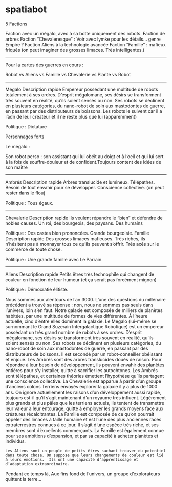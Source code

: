 # spatiabot

5 Factions

Faction avec un mégalo, avec à sa botte uniquement des robots.
Faction de arbres
Faction “Chevaleresque” : Voir avec lymke pour les détails… genre Empire ?
Faction Aliens à la technologie avancée
Faction “Famille” : mafieux friqués (on peut imaginer des grosses limaces. Très intelligentes.)

--------------------------------------------------------------------------------

Pour la cartes des guerres en cours : 

Robot vs Aliens vs Famille vs Chevalerie vs Plante vs Robot

--------------------------------------------------------------------------------

Megalo 
Description rapide
 Empereur possédant une multitude de robots totalement à ses ordres. D’esprit mégalomane, ses désirs se transforment très souvent en réalité, qu’ils soient sensés ou non. Ses robots se déclinent en plusieurs catégories, du nano-robot de soin aux mastodontes de guerre, en passant par des distributeurs de boissons.
Les robots le suivent car il a l’adn de leur créateur et il ne reste plus que lui (apparemment)  


Politique : Dictature


Personnages forts

Le mégalo :

Son robot perso : son assistant qui lui obéit au doigt et à l’oeil et qui lui sert à la fois de souffre-douleur et de confident.Toujours content des idées de son maître

--------------------------------------------------------------------------------
 
Ambrés
Description rapide
Arbres translucide et lumineux. Télépathes. Besoin de tout envahir pour se développer. Conscience collective. (on peut rester dans le flou)


Politique : 
Tous égaux.

--------------------------------------------------------------------------------

Chevalerie 
Description rapide
Ils veulent répandre le “bien” et défendre de nobles causes. Un roi, des bourgeois, des paysans. Des humains

Politique : 
Des castes bien prononcées. Grande bourgeoisie. 
Famille 
Description rapide
Des grosses limaces mafieuses. Très riches, ils n’hésitent pas à monnayer tous ce qu’ils peuvent s’offrir. Très axés sur le commerce de toute chose.

Politique : 
Une grande famille avec Le Parrain.


--------------------------------------------------------------------------------

Aliens 
Description rapide
Petits êtres très technophile qui changent de couleur en fonction de leur humeur (et ça serait pas forcément mignon)

Politique : 
Démocratie élitiste.



Nous sommes aux alentours de l’an 3000. L’une des questions du millénaire précédent a trouvé sa réponse : non, nous ne sommes pas seuls dans l’univers, loin s’en faut. Notre galaxie est composée de milliers de planètes habitées, par une multitude de formes de vies différentes. À l’heure actuelle, cinq d’entre elles dominent la galaxie.
	Le Megalo (lui-même se surnommant le Grand Suzerain Intergalactique Robotique) est un empereur possédant un très grand nombre de robots à ses ordres. D’esprit mégalomane, ses désirs se transforment très souvent en réalité, qu’ils soient sensés ou non. Ses robots se déclinent en plusieurs catégories, du nano-robot de soin aux mastodontes de guerre, en passant par des distributeurs de boissons. Il est secondé par un robot-conseiller obéissant et enjoué.
	Les Ambrés sont des arbres translucides doués de raison. Pour répondre à leur besoin de développement, ils peuvent envahir des planètes entières pour s’y installer, quitte à sacrifier les autochtones. Les Ambrés sont télépathes, et certaines théories émettent l’hypothèse qu’ils partagent une conscience collective.
	La Chevalerie est apparue à partir d’un groupe d’anciens colons Terriens envoyés explorer la galaxie il y a plus de 1000 ans. On ignore actuellement les raisons d’un développement aussi rapide, toujours est-il qu’il s’agit maintenant d’un royaume très influent. Légèrement plus grands et plus pâles que les terriens actuels, ils tentent de transmettre leur valeur à leur entourage, quitte à employer les grands moyens face aux créatures récalcitrantes. 
	La Famille est composée de ce qu’on pourrait appeler des limaces à taille humaine et est l’une des plus anciennes races extraterrestres connues à ce jour. Il s’agit d’une espèce très riche, et ses membres sont d’excellents commerçants. La Famille est également connue pour ses ambitions d’expansion, et par sa capacité à acheter planètes et individus.
	
	Les Aliens sont un peuple de petits êtres sachant trouver du potentiel dans toute chose. On suppose que leurs changements de couleur est lié à leurs émotions.  Ils ont une capacité d’apprentissage et d’adaptation extraordinaire. 




Pendant ce temps là, Aux fins fond de l’univers, un groupe d’explorateurs quittent la terre...

